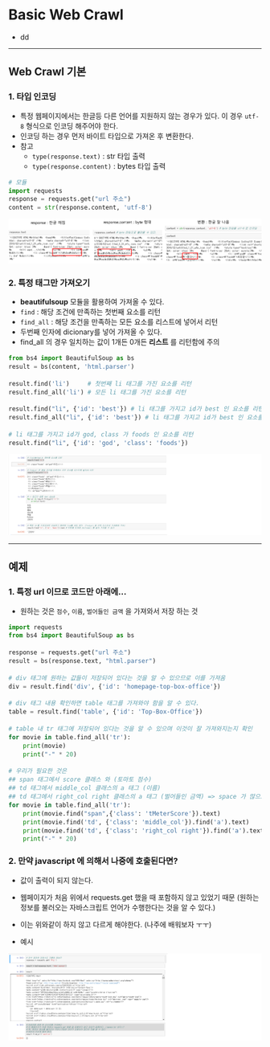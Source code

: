 # Basic Web Crawl
  - dd

---

## Web Crawl 기본
  ### 1. 타입 인코딩
  - 특정 웹페이지에서는 한글등 다른 언어를 지원하지 않는 경우가 있다. 이 경우 `utf-8` 형식으로 인코딩 해주어야 한다.
  - 인코딩 하는 경우 먼저 바이트 타입으로 가져온 후 변환한다.
  - 참고
    - `type(response.text)` : str 타입 출력
    - `type(response.content)` : bytes 타입 출력

  ```python
  # 모듈
  import requests
  response = requests.get("url 주소")
  content = str(response.content, 'utf-8')
  ```

  ![](https://github.com/Lee-KyungSeok/Python-Study/blob/master/BasicWebCrawl/picture/crawl1.png)

  ### 2. 특정 태그만 가져오기
  - __beautifulsoup__ 모듈을 활용하여 가져올 수 있다.
  - `find` : 해당 조건에 만족하는 첫번째 요소를 리턴
  - `find_all` : 해당 조건을 만족하는 모든 요소를 리스트에 넣어서 리턴
  - 두번째 인자에 dicionary를 넣어 가져올 수 있다.
  - find_all 의 경우 일치하는 값이 1개든 0개든 __리스트__ 를 리턴함에 주의

  ```python
  from bs4 import BeautifulSoup as bs
  result = bs(content, 'html.parser')

  result.find('li')     # 첫번째 li 태그를 가진 요소를 리턴
  result.find_all('li') # 모든 li 태그를 가진 요소를 리턴

  result.find("li", {'id': 'best'}) # li 태그를 가지고 id가 best 인 요소를 리턴
  result.find_all("li", {'id': 'best'}) # li 태그를 가지고 id가 best 인 요소를 "리스트" 로 리턴

  # li 태그를 가지고 id가 god, class 가 foods 인 요소를 리턴
  result.find("li", {'id': 'god', 'class': 'foods'})
  ```

  ![](https://github.com/Lee-KyungSeok/Python-Study/blob/master/BasicWebCrawl/picture/crawl2.png)

---

## 예제
  ### 1. 특정 url 이므로 코드만 아래에...
  - 원하는 것은 `점수`, `이름`, `벌어들인 금액` 을 가져와서 저장 하는 것

  ```python
  import requests
  from bs4 import BeautifulSoup as bs

  response = requests.get("url 주소")
  result = bs(response.text, "html.parser")

  # div 태그에 원하는 값들이 저장되어 있다는 것을 알 수 있으므로 이를 가져옴
  div = result.find('div', {'id': 'homepage-top-box-office'})

  # div 태그 내용 확인하면 table 태그를 가져와야 함을 알 수 있다.
  table = result.find('table', {'id': 'Top-Box-Office'})

  # table 내 tr 태그에 저장되어 있다는 것을 알 수 있으며 이것이 잘 가져와지는지 확인
  for movie in table.find_all('tr'):
      print(movie)
      print("-" * 20)

  # 우리가 필요한 것은
  ## span 태그에서 score 클래스 와 (토마토 점수)
  ## td 태그에서 middle_col 클래스의 a 태그 (이름)
  ## td 태그에서 right_col right 클래스의 a 태그 (벌어들인 금액) => space 가 많으므로 strip 해줌
  for movie in table.find_all('tr'):
      print(movie.find("span",{'class': 'tMeterScore'}).text)
      print(movie.find('td', {'class': 'middle_col'}).find('a').text)
      print(movie.find('td', {'class': 'right_col right'}).find('a').text.strip('\n').strip(' '))
      print("-" * 20)
  ```

  ### 2. 만약 javascript 에 의해서 나중에 호출된다면?
  - 값이 출력이 되지 않는다.
  - 웹페이지가 처음 위에서 requests.get 했을 때 포함하지 않고 있었기 때문 (원하는 정보를 불러오는 자바스크립트 언어가 수행한다는 것을 알 수 있다.)
  - 이는 위와같이 하지 않고 다르게 해야한다. (나주에 배워보자 ㅜㅜ)

  - 예시

  ![](https://github.com/Lee-KyungSeok/Python-Study/blob/master/BasicWebCrawl/picture/crawl3.png)
